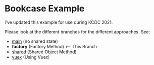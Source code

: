 # Bookcase Example

I've updated this example for use during KCDC 2021.

Please look at the different branches for the different approaches. See:

- [main](/shawnwildermuth/bookcase-kcdc2021/tree/main) (no shared state)
- **factory** (Factory Method) <-- This Branch
- [shared](/shawnwildermuth/bookcase-kcdc2021/tree/shared) (Shared Object Method)
- [vuex](/shawnwildermuth/bookcase-kcdc2021/tree/vuex) (Using Vuex)